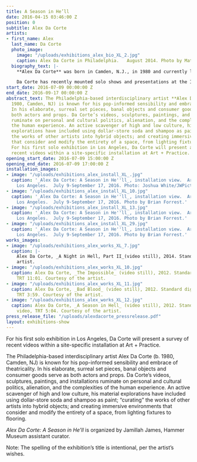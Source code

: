 ```yaml
---
title: A Season in He’ll
date: 2016-04-15 03:46:00 Z
position: 0
subtitle: Alex Da Corte
artists:
- first_name: Alex
  last_name: Da Corte
  photo_image:
    image: "/uploads/exhibitions_alex_bio_XL_2.jpg"
    caption: Alex Da Corte in Philadelphia.   August 2014. Photo by Matthew Leifheit.
  biography_text: |-
    **Alex Da Corte** was born in Camden, N.J., in 1980 and currently lives and works in Philadelphia. He received his BFA from the University of the Arts and his MFA from Yale University in 2010.

    Da Corte has recently mounted solo shows and presentations at the Institute of Contemporary Art, Philadelphia; Carl Kostyal, Stockholm; David Risley Gallery, Copenhagen; Artspeak, Vancouver; Mother's Tankstation, Dublin; the Institute of Contemporary Art, Portland, Maine; and Nudashank, Baltimore. His work has been shown at MoMA PS1, the Museum of Modern Art and the deCordova Museum, and he has participated extensively in gallery and non-profit exhibitions in the US and internationally. In 2012, Da Corte was named a Pew Fellow in the Arts by the Pew Center for Arts and Heritage, Philadelphia.
start_date: 2016-07-09 00:00:00 Z
end_date: 2016-09-17 00:00:00 Z
abstract_text: The Philadelphia-based interdisciplinary artist **Alex Da Corte** (b.
  1980, Camden, NJ) is known for his pop-informed sensibility and embrace of theatricality.
  In his elaborate, surreal set pieces, banal objects and consumer goods serve as
  both actors and props. Da Corte’s videos, sculptures, paintings, and installations
  ruminate on personal and cultural politics, alienation, and the complexities of
  the human experience. An active scavenger of high and low culture, his material
  explorations have included using dollar-store soda and shampoo as paint; “curating”
  the works of other artists into hybrid objects; and creating immersive environments
  that consider and modify the entirety of a space, from lighting fixtures to flooring.
  For his first solo exhibition in Los Angeles, Da Corte will present a survey of
  recent videos within a site-specific installation at Art + Practice.
opening_start_date: 2016-07-09 15:00:00 Z
opening_end_date: 2016-07-09 17:00:00 Z
installation_images:
- image: "/uploads/exhibitions_alex_install_XL_.jpg"
  caption: '_Alex Da Corte: A Season in He''ll_, installation view.  Art + Practice,
    Los Angeles.  July 9-September 17, 2016. Photo: Joshua White/JWPictures.com.'
- image: "/uploads/exhibitions_alex_install_XL_10.jpg"
  caption: '_Alex Da Corte: A Season in He''ll_, installation view.  Art + Practice,
    Los Angeles.  July 9-September 17, 2016. Photo by Brian Forrest.'
- image: "/uploads/exhibitions_alex_install_XL_13.jpg"
  caption: '_Alex Da Corte: A Season in He''ll_, installation view.  Art + Practice,
    Los Angeles.  July 9-September 17, 2016. Photo by Brian Forrest.'
- image: "/uploads/exhibitions_alex_install_XL_29.jpg"
  caption: '_Alex Da Corte: A Season in He''ll_, installation view.  Art + Practice,
    Los Angeles.  July 9-September 17, 2016. Photo by Brian Forrest.'
works_images:
- image: "/uploads/exhibitions_alex_works_XL_7.jpg"
  caption: |-
    Alex Da Corte, _A Night in Hell, Part II_(video still), 2014. Standard digital video, TRT 10:16. Courtesy of the
    artist.
- image: "/uploads/exhibitions_alex_works_XL_10.jpg"
  caption: Alex Da Corte, _The Impossible_ (video still), 2012. Standard digital video,
    TRT 11:01. Courtesy of the artist.
- image: "/uploads/exhibitions_alex_works_XL_11.jpg"
  caption: Alex Da Corte, _Bad Blood_ (video still), 2012. Standard digital video,
    TRT 3:59. Courtesy of the artist.
- image: "/uploads/exhibitions_alex_works_XL_12.jpg"
  caption: Alex Da Corte, _A Season in Hell_ (video still), 2012. Standard digital
    video, TRT 5:04. Courtesy of the artist.
press_release_file: "/uploads/alexdacorte_pressrelease.pdf"
layout: exhibitions-show
---
```


For his first solo exhibition in Los Angeles, Da Corte will present a survey of recent videos within a site-specific installation at Art + Practice.

The Philadelphia-based interdisciplinary artist Alex Da Corte (b. 1980, Camden, NJ) is known for his pop-informed sensibility and embrace of theatricality. In his elaborate, surreal set pieces, banal objects and consumer goods serve as both actors and props. Da Corte’s videos, sculptures, paintings, and installations ruminate on personal and cultural politics, alienation, and the complexities of the human experience. An active scavenger of high and low culture, his material explorations have included using dollar-store soda and shampoo as paint; “curating” the works of other artists into hybrid objects; and creating immersive environments that consider and modify the entirety of a space, from lighting fixtures to flooring. 

_Alex Da Corte: A Season in He’ll_ is organized by Jamillah James, Hammer Museum assistant curator.

Note: The spelling of the exhibition’s title is intentional, per the artist’s wishes.